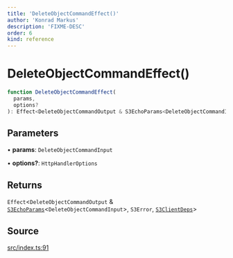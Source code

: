```yaml
---
title: 'DeleteObjectCommandEffect()'
author: 'Konrad Markus'
description: 'FIXME-DESC'
order: 6
kind: reference
---
```


# DeleteObjectCommandEffect()

```ts
function DeleteObjectCommandEffect(
  params,
  options?
): Effect<DeleteObjectCommandOutput & S3EchoParams<DeleteObjectCommandInput>, S3Error, S3ClientDeps>;
```

## Parameters

• **params**: `DeleteObjectCommandInput`

• **options?**: `HttpHandlerOptions`

## Returns

`Effect`\<`DeleteObjectCommandOutput` & [`S3EchoParams`](/projects/konkerdev-aws-client-effect-s3/reference/type-aliases/s3echoparams)\<`DeleteObjectCommandInput`\>, `S3Error`, [`S3ClientDeps`](/projects/konkerdev-aws-client-effect-s3/reference/type-aliases/s3clientdeps)\>

## Source

[src/index.ts:91](https://github.com/konkerdotdev/aws-client-effect-s3/blob/3f8e0eff075dd69bba1d17c99a6862f1e6b4d974/src/index.ts#L91)
